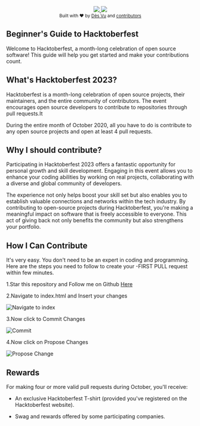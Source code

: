 <div align="center">
    <a href="https://hacktoberfest.digitalocean.com/">
            <img src="https://img.shields.io/badge/Hactoberfest-2023-blue"></img>
</a>
    <a href="">
            <img src="https://img.shields.io/badge/PRs-welcome-brightgreen.svg"></img>
        </a>   
    
</div>

<div align="center">
  <sub>Built with ❤︎ by
  <a href="https://www.facebook.com/DesVuTechnologies">Dès Vu</a> and
  <a href="https://hacktoberfestnepal2023.vercel.app/">
    contributors
  </a>
</div>
      
## Beginner's Guide to Hacktoberfest

Welcome to Hacktoberfest, a month-long celebration of open source software! This guide will help you get started and make your contributions count.


## What's Hacktoberfest 2023?
Hacktoberfest is a month-long celebration of open source projects, their maintainers, and the entire community of contributors. The event encourages open source developers to contribute to repositories through pull requests.It
 
During the entire month of October 2020, all you have to do is contribute to any open source projects and open at least 4 pull requests.


## Why I should  contribute?

Participating in Hacktoberfest 2023 offers a fantastic opportunity for personal growth and skill development. Engaging in this event allows you to enhance your coding abilities by working on real projects, collaborating with a diverse and global community of developers.

The experience not only helps boost your skill set but also enables you to establish valuable connections and networks within the tech industry. By contributing to open-source projects during Hacktoberfest, you're making a meaningful impact on software that is freely accessible to everyone. This act of giving back not only benefits the community but also strengthens your portfolio.





## How I Can Contribute
It's very easy. You don't need to be an expert in coding and programming. Here are the steps you need to follow to create your
  -FIRST PULL request within few minutes.

  1.Star this repository and Follow me on Github [Here](https://github.com/rojantiwari)

  2.Navigate to index.html and Insert your changes

  ![Navigate to index](https://github.com/rojantiwari/Hacktoberfest-Poetry/assets/66507426/a07665a7-9e2a-4b99-933b-ee522f8d5d7b)

  3.Now click to Commit Changes

  ![Commit](https://github.com/rojantiwari/Hacktoberfest-Poetry/assets/66507426/1d6f0d5b-663e-4d60-8e3b-694354704f19)


  4.Now click on Propose Changes

  ![Propose Change](https://github.com/rojantiwari/Hacktoberfest-Poetry/assets/66507426/e3bb6bb8-f3de-439f-989c-1eb5193305d6)

  
## Rewards
For making four or more valid pull requests during October, you'll receive:

  - An exclusive Hacktoberfest T-shirt (provided you've registered on the Hacktoberfest website).

  - Swag and rewards offered by some participating companies.



    





